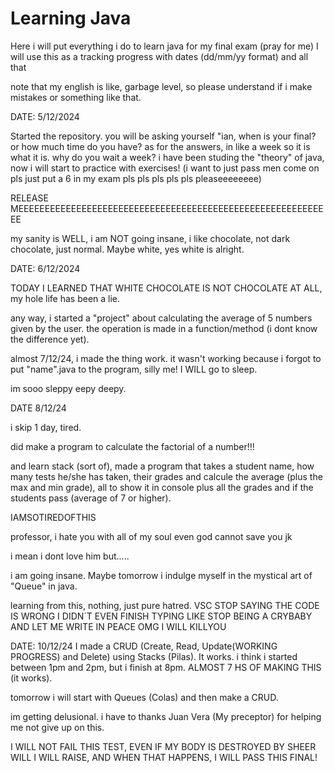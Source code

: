 # Learning Java
Here i will put everything i do to learn java for my final exam (pray for me)
I will use this as a tracking progress with dates (dd/mm/yy format) and all that

note that my english is like, garbage level, so please understand if i make mistakes or something like that.

DATE: 5/12/2024

Started the repository.
you will be asking yourself "ian, when is your final? or how much time do you have?
as for the answers, in like a week so it is what it is.
why do you wait a week?
i have been studing the "theory" of java, now i will start to practice with exercises! (i want to just pass men come on pls just put a 6 in my exam pls pls pls pls pls pleaseeeeeeee)

RELEASE MEEEEEEEEEEEEEEEEEEEEEEEEEEEEEEEEEEEEEEEEEEEEEEEEEEEEEEEEEEEE

my sanity is WELL, i am NOT going insane, i like chocolate, not dark chocolate, just normal. Maybe white, yes white is alright.

DATE: 6/12/2024

TODAY I LEARNED THAT WHITE CHOCOLATE IS NOT CHOCOLATE AT ALL, my hole life has been a lie.

any way, i started a "project" about calculating the average of 5 numbers given by the user. the operation is made in a function/method (i dont know the difference yet).

almost 7/12/24, i made the thing work. it wasn't working because i forgot to put "name".java to the program, silly me! I WILL go to sleep.

im sooo sleppy eepy deepy.

DATE 8/12/24

i skip 1 day, tired.

did make a program to calculate the factorial of a number!!!

and learn stack (sort of), made a program that takes a student name, how many tests he/she has taken, their grades and calcule the average (plus the max and min grade), all to show it in console plus all the grades and if the students pass (average of 7 or higher).

IAMSOTIREDOFTHIS

professor, i hate you with all of my soul
even god cannot save you 
jk

i mean i dont love him but.....

i am going insane. Maybe tomorrow i indulge myself in the mystical art of "Queue" in java.

learning from this, nothing, just pure hatred. 
VSC STOP SAYING THE CODE IS WRONG I DIDN´T EVEN FINISH TYPING LIKE STOP BEING A CRYBABY AND LET ME WRITE IN PEACE OMG I WILL KILLYOU

DATE: 10/12/24
I made a CRUD (Create, Read, Update(WORKING PROGRESS) and Delete) using Stacks (Pilas). It works. i think i started between 1pm and 2pm, but i finish at 8pm. ALMOST 7 HS OF MAKING THIS (it works).

tomorrow i will start with Queues (Colas) and then make a CRUD.

im getting delusional. i have to thanks Juan Vera (My preceptor) for helping me not give up on this.

I WILL NOT FAIL THIS TEST, EVEN IF MY BODY IS DESTROYED BY SHEER WILL I WILL RAISE, AND WHEN THAT HAPPENS, I  WILL  PASS  THIS  FINAL!
